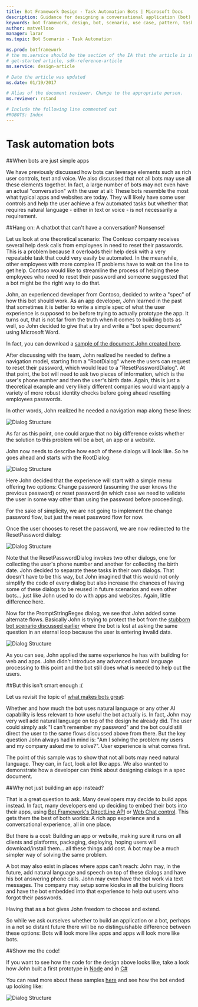 ```yaml
---
title: Bot Framework Design - Task Automation Bots | Microsoft Docs
description: Guidance for designing a conversational application (bot) that can automate tasks.
keywords: bot framework, design, bot, scenario, use case, pattern, task automation
author: matvelloso
manager: larar
ms.topic: Bot Scenario - Task Automation 

ms.prod: botframework
# the ms.service should be the section of the IA that the article is in, with the suffix -article. Some examples:
# get-started article, sdk-reference-article
ms.service: design-article

# Date the article was updated
ms.date: 01/19/2017

# Alias of the document reviewer. Change to the appropriate person.
ms.reviewer: rstand

# Include the following line commented out
#ROBOTS: Index
---
```

# Task automation bots

##When bots are just simple apps

We have previously discussed how bots can leverage elements such as rich user controls, text and voice. We also discussed that not all bots may use all these elements together. In fact, a large number of bots may not even have an actual "conversation" with the user at all: These bots resemble the most what typical apps and websites are today. They will likely have some user controls and help the user achieve a few automated tasks but whether that requires natural language - either in text or voice - is not necessarily a requirement.


##Hang on: A chatbot that can't have a conversation? Nonsense! 


Let us look at one theoretical scenario: The Contoso company receives several help desk calls from employees in need to reset their passwords. This is a problem because it overloads their help desk with a very repeatable task that could very easily be automated. In the meanwhile, other employees with more complex IT problems have to wait on the line to get help. Contoso would like to streamline the process of helping these employees who need to reset their password and someone suggested that a bot might be the right way to do that.

John, an experienced developer from Contoso, decided to write a "spec" of how this bot should work. As an app developer, John learned in the past that sometimes it is better to write a simple spec of what the user experience is supposed to be before trying to actually prototype the app. It turns out, that is not far from the truth when it comes to building bots as well, so John decided to give that a try and write a "bot spec document" using Microsoft Word.

In fact, you can download a [sample of the document John created here](https://trpp24botsamples.visualstudio.com/50bce30d-3609-423a-9337-b61cfbfea88f/_api/_versioncontrol/itemContent?repositoryId=110b267e-57e9-40d3-ba06-86aa2fae937f&path=%2FSpecs%2FSimple+Task+Automation+-+Design+Spec.docx&version=GBmaster&contentOnly=false&__v=5).

After discussing with the team, John realized he needed to define a navigation model, starting from a "RootDialog" where the users can request to reset their password, which would lead to a "ResetPasswordDialog". At that point, the bot will need to ask two pieces of information, which is the user's phone number and then the user's birth date. Again, this is just a theoretical example and very likely different companies would want apply a variety of more robust identity checks before going ahead resetting employees passwords.

In other words, John realized he needed a navigation map along these lines:

![Dialog Structure](media/designing-bots/patterns/simple-task1.png)

As far as this point, one could argue that no big difference exists whether the solution to this problem will be a bot, an app or a website. 

John now needs to describe how each of these dialogs will look like. So he goes ahead and starts with the RootDialog:

![Dialog Structure](media/designing-bots/patterns/simple-task2.png)

Here John decided that the experience will start with a simple menu offering two options: Change password (assuming the user knows the previous password) or reset password (in which case we need to validate the user in some way other than using the password before proceeding).

For the sake of simplicity, we are not going to implement the change password flow, but just the reset password flow for now.

Once the user chooses to reset the password, we are now redirected to the ResetPassword dialog:

![Dialog Structure](media/designing-bots/patterns/simple-task3.png)

Note that the ResetPasswordDialog invokes two other dialogs, one for collecting the user's phone number and another for collecting the birth date. John decided to separate these tasks in their own dialogs. That doesn't have to be this way, but John imagined that this would not only simplify the code of every dialog but also increase the chances of having some of these dialogs to be reused in future scenarios and even other bots... just like John used to do with apps and websites. Again, little difference here.

Now for the PromptStringRegex dialog, we see that John added some alternate flows. Basically John is trying to protect the bot from the [stubborn bot scenario discussed earlier](bot-framework-design-core-navigation.md#the-stubborn-bot) where the bot is lost at asking the same question in an eternal loop because the user is entering invalid data.

![Dialog Structure](media/designing-bots/patterns/simple-task4.png)

As you can see, John applied the same experience he has with building for web and apps. John didn't introduce any advanced natural language processing to this point and the bot still does what is needed to help out the users.


##But this isn't smart enough :(


Let us revisit the topic of [what makes bots great](bot-framework-design-overview.md#designGuidance): 

Whether and how much the bot uses natural language or any other AI capability is less relevant to how useful the bot actually is. In fact, John may very well add natural language on top of the design he already did. The user could simply ask "I can't remember my password" and the bot could still direct the user to the same flows discussed above from there. But the key question John always had in mind is: "Am I solving the problem my users and my company asked me to solve?". User experience is what comes first.

The point of this sample was to show that not all bots may need natural language. They can, in fact, look a lot like apps. We also wanted to demonstrate how a developer can think about designing dialogs in a spec document. 


##Why not just building an app instead?


That is a great question to ask. Many developers may decide to build apps instead. In fact, many developers end up deciding to embed their bots into their apps, using [Bot Framework's DirectLine API](https://docs.botframework.com/en-us/restapi/directline3/#navtitle) or [Web Chat control](https://github.com/Microsoft/BotFramework-WebChat). This gets them the best of both worlds: A rich app experience and a conversational experience, all in one place.

But there is a cost: Building an app or website, making sure it runs on all clients and platforms, packaging, deploying, hoping users will download/install them... all these things add cost. A bot may be a much simpler way of solving the same problem.

A bot may also exist in places where apps can't reach: John may, in the future, add natural language and speech on top of these dialogs and have his bot answering phone calls. John may even have the bot work via text messages. The company may setup some kiosks in all the building floors and have the bot embedded into that experience to help out users who forgot their passwords. 

Having that as a bot gives John freedom to choose and extend.

So while we ask ourselves whether to build an application or a bot, perhaps in a not so distant future there will be no distinguishable difference between these options: Bots will look more like apps and apps will look more like bots.


##Show me the code!

If you want to see how the code for the design above looks like, take a look how John built a first prototype in [Node](https://trpp24botsamples.visualstudio.com/_git/Code?path=%2FNode%2Fcapability-SimpleTaskAutomation&version=GBmaster&_a=contents) and in [C#](https://trpp24botsamples.visualstudio.com/_git/Code?path=%2FCSharp%2Fcapability-SimpleTaskAutomation&version=GBmaster&_a=contents) 

You can read more about these samples [here](https://trpp24botsamples.visualstudio.com/_git/Code?path=%2FCSharp%2Fcapability-SimpleTaskAutomation%2FREADME.md&version=GBmaster&_a=contents) and see how the bot ended up looking like:

![Dialog Structure](media/designing-bots/patterns/simple-task5.png)




